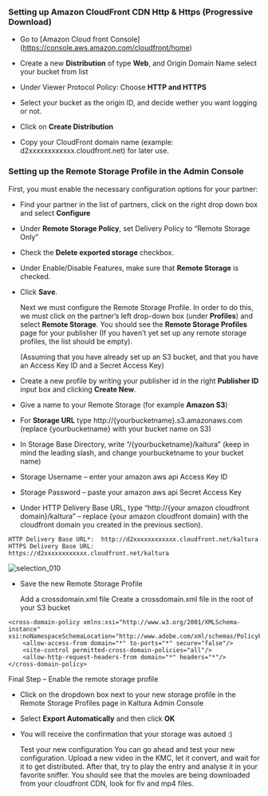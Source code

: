 ### Setting up Amazon CloudFront CDN Http & Https (Progressive Download)

* Go to [Amazon Cloud front Console] (https://console.aws.amazon.com/cloudfront/home)

* Create a new **Distribution** of type **Web**, and Origin Domain Name select your bucket from list

* Under Viewer Protocol Policy: Choose **HTTP and HTTPS**

* Select your bucket as the origin ID, and decide wether you want logging or not.

* Click on **Create Distribution**

* Copy your CloudFront domain name (example: d2xxxxxxxxxxxx.cloudfront.net) for later use.


### Setting up the Remote Storage Profile in the Admin Console

  First, you must enable the necessary configuration options for your partner:

* Find your partner in the list of partners, click on the right drop down box and select **Configure**

* Under **Remote Storage Policy**, set Delivery Policy to “Remote Storage Only”

* Check the **Delete exported storage** checkbox.

* Under Enable/Disable Features, make sure that **Remote Storage** is checked.

* Click **Save**.

  Next we must configure the Remote Storage Profile. In order to do this, we must click on the partner’s left drop-down   box (under **Profiles**) and select **Remote Storage**. You should see the **Remote Storage Profiles** page for your publisher (If you haven’t yet set up any remote storage profiles, the list should be empty).

  (Assuming that you have already set up an S3 bucket, and that you have an Access Key ID and a Secret Access Key)

* Create a new profile by writing your publisher id in the right **Publisher ID** input box and clicking **Create New**.

* Give a name to your Remote Storage (for example **Amazon S3**)

* For **Storage URL** type http://{yourbucketname}.s3.amazonaws.com (replace {yourbucketname} with your bucket name on S3)

* In Storage Base Directory, write “/{yourbucketname}/kaltura” (keep in mind the leading slash, and change                 yourbucketname to your bucket name)

* Storage Username – enter your amazon aws api Access Key ID

* Storage Password – paste your amazon aws api Secret Access Key

* Under HTTP Delivery Base URL, type “http://{your amazon cloudfront domain}/kaltura” – replace {your amazon cloudfront   domain} with the cloudfront domain you created in the previous section).

```
HTTP Delivery Base URL*:  http://d2xxxxxxxxxxxx.cloudfront.net/kaltura
HTTPS Delivery Base URL:  https://d2xxxxxxxxxxxx.cloudfront.net/kaltura

```

![selection_010](https://raw.githubusercontent.com/blackyboy/Centos-Linux-Stuffs/master/setup-images/setting-up-amazon-cloudfront-cdn.png)


* Save the new Remote Storage Profile

  Add a crossdomain.xml file
  Create a crossdomain.xml file in the root of your S3 bucket

```
<cross-domain-policy xmlns:xsi="http://www.w3.org/2001/XMLSchema-instance" xsi:noNamespaceSchemaLocation="http://www.adobe.com/xml/schemas/PolicyFile.xsd">
    <allow-access-from domain="*" to-ports="*" secure="false"/>
    <site-control permitted-cross-domain-policies="all"/>
    <allow-http-request-headers-from domain="*" headers="*"/>
</cross-domain-policy>
```

  Final Step – Enable the remote storage profile

* Click on the dropdown box next to your new storage profile in the Remote Storage Profiles page in Kaltura Admin         Console

* Select **Export Automatically** and then click **OK**

* You will receive the confirmation that your storage was autoed :)

  Test your new configuration
  You can go ahead and test your new configuration. Upload a new video in the KMC, let it convert, and wait for it to     get distributed. After that, try to play the entry and analyse it in your favorite sniffer. You should see that the     movies are being downloaded from your cloudfront CDN, look for flv and mp4 files.
